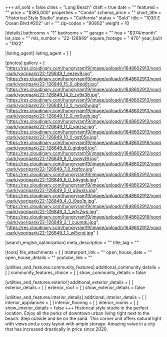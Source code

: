 +++
all_sold = false
cities = "Long Beach"
draft = true
date = ""
featured = ""
price = "$385,000"
properties = "Condo"
schema_price = ""
short_title = "Historical Style Studio"
states = "California"
status = "Sold"
title = "1030 E Ocean Blvd #202"
url = ""
zip-codes = "90802"
weight = 10

[details]
bathrooms = "1"
bedrooms = ""
garage = ""
hoa = "$374/month"
lot_size = ""
mls_number = "22-126849"
square_footage = " 470"
year_built = "1922"

[listing_agent]
listing_agent = [ ]

[photos]
gallery = [
  "https://res.cloudinary.com/hungryram19/image/upload/v1648602913/yoori-park/yooripark/22-126849_1_eezev9.jpg",
  "https://res.cloudinary.com/hungryram19/image/upload/v1648602913/yoori-park/yooripark/22-126849_15_0_gbbg6t.jpg",
  "https://res.cloudinary.com/hungryram19/image/upload/v1648602912/yoori-park/yooripark/22-126849_14_0_zy9x38.jpg",
  "https://res.cloudinary.com/hungryram19/image/upload/v1648602913/yoori-park/yooripark/22-126849_13_0_rwxd2w.jpg",
  "https://res.cloudinary.com/hungryram19/image/upload/v1648602913/yoori-park/yooripark/22-126849_12_0_mt0udh.jpg",
  "https://res.cloudinary.com/hungryram19/image/upload/v1648602913/yoori-park/yooripark/22-126849_11_0_yqizsz.jpg",
  "https://res.cloudinary.com/hungryram19/image/upload/v1648602913/yoori-park/yooripark/22-126849_10_0_gqt05e.jpg",
  "https://res.cloudinary.com/hungryram19/image/upload/v1648602916/yoori-park/yooripark/22-126849_9_0_glqbg6.jpg",
  "https://res.cloudinary.com/hungryram19/image/upload/v1648602912/yoori-park/yooripark/22-126849_8_0_cwwyt8.jpg",
  "https://res.cloudinary.com/hungryram19/image/upload/v1648602912/yoori-park/yooripark/22-126849_7_0_tkdfov.jpg",
  "https://res.cloudinary.com/hungryram19/image/upload/v1648602912/yoori-park/yooripark/22-126849_6_0_h4ygeb.jpg",
  "https://res.cloudinary.com/hungryram19/image/upload/v1648602912/yoori-park/yooripark/22-126849_5_0_g3wxts.jpg",
  "https://res.cloudinary.com/hungryram19/image/upload/v1648602912/yoori-park/yooripark/22-126849_4_0_i9qo1p.jpg",
  "https://res.cloudinary.com/hungryram19/image/upload/v1648602912/yoori-park/yooripark/22-126849_3_1_wfy2wp.jpg",
  "https://res.cloudinary.com/hungryram19/image/upload/v1648602916/yoori-park/yooripark/22-126849_2_1_cuumdu.jpg",
  "https://res.cloudinary.com/hungryram19/image/upload/v1648602912/yoori-park/yooripark/22-126849_1_1_wl5cnd.jpg"
]

[search_engine_optimization]
meta_description = ""
title_tag = ""

[tools]
file_attachments = [ ]
matterport_link = ""
open_house_date = ""
open_house_details = ""
youtube_link = ""

[utilities_and_features.community_features]
additional_community_details = [ ]
community_features_choice = [ ]
show_community_details = false

[utilities_and_features.exterior]
additional_exterior_details = [ ]
exterior_details = [ ]
exterior_roof = [ ]
show_exterior_details = false

[utilities_and_features.interior_details]
additional_interior_details = [ ]
interior_appliances = [ ]
interior_flooring = [ ]
interior_rooms = [ ]
show_interior_details = false
+++
Historical style studio in the perfect location. Enjoy all the perks of downtown urban living right next to the beach. Step outside and be on the sand. This corner unit offers natural light with views and a cozy layout with ample storage. Amazing value in a city that has increased drastically in price since 2020.